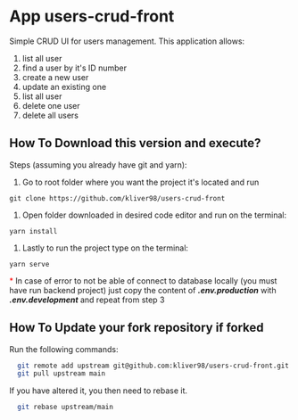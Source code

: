 # App users-crud-front
Simple CRUD UI for users management.
This application allows:

1. list all user
1. find a user by it's ID number
1. create a new user
1. update an existing one
1. list all user
1. delete one user
1. delete all users

## How To Download this version and execute?

Steps (assuming you already have git and yarn):

1. Go to root folder where you want the project it's located and run
```
git clone https://github.com/kliver98/users-crud-front
```
1. Open folder downloaded in desired code editor and run on the terminal:
```
yarn install
```
1. Lastly to run the project type on the terminal:
```
yarn serve
```
<span style="color: red">*</span> In case of error to not be able of connect to database locally (you must have run backend project) just copy the content of **_.env.production_** with **_.env.development_** and repeat from step 3


## How To Update your fork repository if forked

Run the following commands:

```bash
  git remote add upstream git@github.com:kliver98/users-crud-front.git
  git pull upstream main
```

If you have altered it, you then need to rebase it.

```bash
  git rebase upstream/main
````
